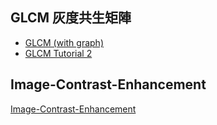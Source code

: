 ## GLCM 灰度共生矩陣
- [GLCM (with graph)](https://chtseng.wordpress.com/2017/03/17/%E6%87%89%E7%94%A8haralick-texture%E6%96%BC%E8%94%AC%E8%8F%9C%E8%BE%A8%E8%AD%98/)
- [GLCM Tutorial 2](https://blog.csdn.net/kmsj0x00/article/details/79463376)
## Image-Contrast-Enhancement
[Image-Contrast-Enhancement](https://github.com/AndyHuang1995/Image-Contrast-Enhancement)